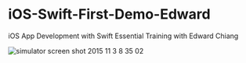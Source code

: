 # iOS-Swift-First-Demo-Edward
iOS App Development with Swift Essential Training with Edward Chiang

![simulator screen shot 2015 11 3 8 35 02](https://cloud.githubusercontent.com/assets/14995542/10908150/868d7066-826a-11e5-900d-7ef9e29fc6c4.png)

